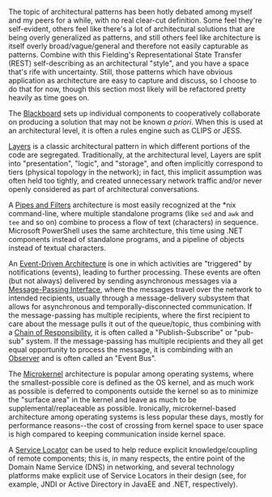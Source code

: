 The topic of architectural patterns has been hotly debated among myself and my peers for a while, with no real clear-cut definition. Some feel they're self-evident, others feel like there's a lot of architectural solutions that are being overly generalized as patterns, and still others feel like architecture is itself overly broad/vague/general and therefore not easily capturable as patterns. Combine with this Fielding's Representational State Transfer (REST) self-describing as an architectural "style", and you have a space that's rife with uncertainty. Still, those patterns which have obvious application as architecture are easy to capture and discuss, so I choose to do that for now, though this section most likely will be refactored pretty heavily as time goes on. 

The [Blackboard](../Behavioral/Blackboard/) sets up individual components to cooperatively collaborate on producing a solution that may not be known *a priori*. When this is used at an architectural level, it is often a rules engine such as CLIPS or JESS.

[Layers](../Structural/Layers/) is a classic architectural pattern in which different portions of the code are segregated. Traditionally, at the architectural level, Layers are split into "presentation", "logic", and "storage", and often implicitly correspond to tiers (physical topology in the network); in fact, this implicit assumption was often held too tightly, and created unnecessary network traffic and/or never openly considered as part of architectural conversations.

A [Pipes and Filters](../Behavioral/PipesAndFilters/) architecture is most easily recognized at the *nix command-line, where multiple standalone programs (like `sed` and `awk` and `tee` and so on) combine to process a flow of text (characters) in sequence. Microsoft PowerShell uses the same architecture, this time using .NET components instead of standalone programs, and a pipeline of objects instead of textual characters.

An [Event-Driven Architecture](EventDriven/) is one in which activities are "triggered" by notifications (events), leading to further processing. These events are often (but not always) delivered by sending asynchronous messages via a [Message-Passing Interface](../structural/MessagePassingInterface/), where the messages travel over the network to intended recipients, usually through a message-delivery subsystem that allows for asynchronous and temporally-disconnected communication. If the message-passing has multiple recipients, where the first recipient to care about the message pulls it out of the queue/topic, thus combining with a [Chain of Responsibility](../behavioral/ChainOfResponsibility/), it is often called a "Publish-Subscribe" or "pub-sub" system. If the message-passing has multiple recipients and they all get equal opportunity to process the message, it is combinding with an [Observer](../behavioral/Observer/) and is often called an "Event Bus".

The [Microkernel](../Structural/Microkernel/) architecture is popular among operating systems, where the smallest-possible core is defined as the OS kernel, and as much work as possible is deferred to components outside the kernel so as to minimize the "surface area" in the kernel and leave as much to be supplemental/replaceable as possible. Ironically, microkernel-based architecture among operating systems is less popular these days, mostly for performance reasons--the cost of crossing from kernel space to user space is high compared to keeping communication inside kernel space.

A [Service Locator](../Behavioral/ServiceLocator/) can be used to help reduce explicit knowledge/coupling of remote components; this is, in many respects, the entire point of the Domain Name Service (DNS) in networking, and several technology platforms make explicit use of Service Locators in their design (see, for example, JNDI or Active Directory in JavaEE and .NET, respectively).




